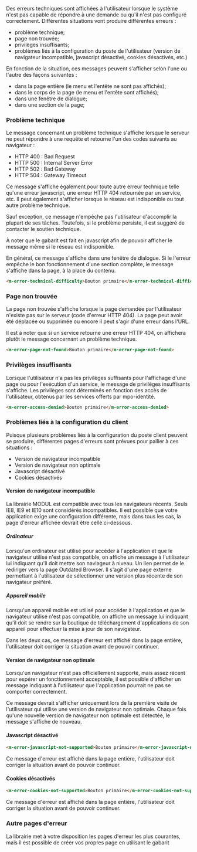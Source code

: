 Des erreurs techniques sont affichées à l'utilisateur lorsque le système n'est pas capable de répondre à une demande ou qu'il n'est pas configuré correctement. Différentes situations vont produire différentes erreurs :
<!-- * système temporairement indisponible (panne); -->
* problème technique;
* page non trouvée;
* privilèges insuffisants;
* problèmes liés à la configuration du poste de l'utilisateur (version de navigateur incompatible, javascript désactivé, cookies désactivés, etc.)

En fonction de la situation, ces messages peuvent s'afficher selon l'une ou l'autre des façons suivantes :

* dans la page entière (le menu et l'entête ne sont pas affichés);
* dans le corps de la page (le menu et l'entête sont affichés);
* dans une fenêtre de dialogue;
* dans une section de la page;

### Problème technique
Le message concernant un problème technique s'affiche lorsque le serveur ne peut répondre à une requête et retourne l'un des codes suivants au navigateur :

* HTTP 400 : Bad Request
* HTTP 500 : Internal Server Error
* HTTP 502 : Bad Gateway
* HTTP 504 : Gateway Timeout

Ce message s'affiche également pour toute autre erreur technique telle qu'une erreur javascript, une erreur HTTP 404 retournée par un service, etc. Il peut également s'afficher lorsque le réseau est indisponible ou tout autre problème technique.

Sauf exception, ce message n'empêche pas l'utilisateur d'accomplir la plupart de ses tâches. Toutefois, si le problème persiste, il est suggéré de contacter le soutien technique.

À noter que le gabarit est fait en javascript afin de pouvoir afficher le message même si le réseau est indisponible.

En général, ce message s'affiche dans une fenêtre de dialogue. Si le l'erreur empêche le bon fonctionnement d'une section complète, le message s'affiche dans la page, à la place du contenu.

<modul-demo>

```html
<m-error-technical-difficulty>Bouton primaire</m-error-technical-difficulty>
```
</modul-demo>

### Page non trouvée
La page non trouvée s'affiche lorsque la page demandée par l'utilisateur n'existe pas sur le serveur (code d'erreur HTTP 404). La page peut avoir été déplacée ou supprimée ou encore il peut s'agir d'une erreur dans l'URL.

Il est à noter que si un service retourne une erreur HTTP 404, on affichera plutôt le message concernant un problème technique.

<modul-demo>

```html
<m-error-page-not-found>Bouton primaire</m-error-page-not-found>
```
</modul-demo>

### Privilèges insuffisants
Lorsque l'utilisateur n'a pas les privilèges suffisants pour l'affichage d'une page ou pour l'exécution d'un service, le message de privilèges insuffisants s'affiche. Les privilèges sont déterminés en fonction des accès de l'utilisateur, obtenus par les services offerts par mpo-identité.

<modul-demo>

```html
<m-error-access-denied>Bouton primaire</m-error-access-denied>
```
</modul-demo>

### Problèmes liés à la configuration du client
Puisque plusieurs problèmes liés à la configuration du poste client peuvent se produire, différentes pages d'erreurs sont prévues pour pallier à ces situations :

* Version de navigateur incompatible
* Version de navigateur non optimale
* Javascript désactivé
* Cookies désactivés

#### Version de navigateur incompatible
La librairie MODUL est compatible avec tous les navigateurs récents. Seuls IE8, IE9 et IE10 sont considérés incompatibles. Il est possible que votre application exige une configuration différente, mais dans tous les cas, la page d'erreur affichée devrait être celle ci-dessous.

##### Ordinateur
Lorsqu'un ordinateur est utilisé pour accéder à l'application et que le navigateur utilisé n'est pas compatible, on affiche un message à l'utilisateur lui indiquant qu'il doit mettre son naviageur à niveau. Un lien permet de le rediriger vers la page <m-link type="link" href="http://outdatedbrowser.com/fr">Outdated Browser</m-link>. Il s'agit d'une page externe permettant à l'utilisateur de sélectionner une version plus récente de son navigateur préféré.

##### Appareil mobile
Lorsqu'un appareil mobile est utilisé pour accéder à l'application et que le navigateur utilisé n'est pas compatible, on affiche un message lui indiquant qu'il doit se rendre sur la boutique de téléchargement d'applications de son appareil pour effectuer la mise à jour de son navigateur.

Dans les deux cas, ce message d'erreur est affiché dans la page entière, l'utilisateur doit corriger la situation avant de pouvoir continuer.

#### Version de navigateur non optimale
Lorsqu'un navigateur n'est pas officiellement supporté, mais assez récent pour espérer un fonctionnement acceptable, il est possible d'afficher un message indiquant à l'utilisateur que l'application pourrait ne pas se comporter correctement.

Ce message devrait s'afficher uniquement lors de la première visite de l'utilisateur qui utilise une version de navigateur non optimale. Chaque fois qu'une nouvelle version de navigateur non optimale est détectée, le message s'affiche de nouveau.

#### Javascript désactivé

<modul-demo>

```html
<m-error-javascript-not-supported>Bouton primaire</m-error-javascript-not-supported>
```
</modul-demo>

Ce message d'erreur est affiché dans la page entière, l'utilisateur doit corriger la situation avant de pouvoir continuer.

#### Cookies désactivés

<modul-demo>

```html
<m-error-cookies-not-supported>Bouton primaire</m-error-cookies-not-supported>
```
</modul-demo>

Ce message d'erreur est affiché dans la page entière, l'utilisateur doit corriger la situation avant de pouvoir continuer.

### Autre pages d'erreur
La librairie met à votre disposition les pages d'erreur les plus courantes, mais il est possible de créer vos propres page en utilisant le gabarit
